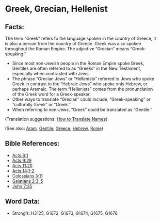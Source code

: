# Greek, Grecian, Hellenist

## Facts:

The term “Greek” refers to the language spoken in the country of Greece, it is also a person from the country of Greece. Greek was also spoken throughout the Roman Empire. The adjective “Grecian” means “Greek-speaking.”

* Since most non-Jewish people in the Roman Empire spoke Greek, Gentiles are often referred to as “Greeks” in the New Testament, especially when contrasted with Jews.
* The phrase “Grecian Jews” or “Hellenists” referred to Jews who spoke Greek in contrast to the “Hebraic Jews” who spoke only Hebrew, or perhaps Aramaic. The term “Hellenists” comes from the pronunciation of the Greek word for a Greek-speaker.
* Other ways to translate “Grecian” could include, “Greek-speaking” or “culturally Greek” or “Greek.”
* When referring to non-Jews, “Greek” could be translated as “Gentile.”

(Translation suggestions: [How to Translate Names](rc://en/ta/man/translate/translate-names))

(See also: [Aram](../names/aram.md), [Gentile](../kt/gentile.md), [Greece](../names/greece.md), [Hebrew](../kt/hebrew.md), [Rome](../names/rome.md))

## Bible References:

* [Acts 6:1](rc://en/tn/help/act/06/1)
* [Acts 9:29](rc://en/tn/help/act/09/29)
* [Acts 11:20](rc://en/tn/help/act/11/20)
* [Acts 14:1-2](rc://en/tn/help/act/14/01)
* [Colossians 3:11](rc://en/tn/help/col/03/11)
* [Galatians 2:3-5](rc://en/tn/help/gal/02/03)
* [John 7:35](rc://en/tn/help/jhn/07/35)

## Word Data:

* Strong’s: H3125, G1672, G1673, G1674, G1675, G1676
